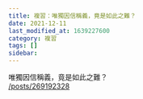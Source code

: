 ```yaml
---
title: 複習：唯獨因信稱義，竟是如此之難？
date: 2021-12-11
last_modified_at: 1639227600
category: 複習
tags: []
sidebar: 
---
```


<p>唯獨因信稱義，竟是如此之難？<br/>
<a href="/posts/269192328" target="_blank">/posts/269192328</a></p>
<p> </p>
